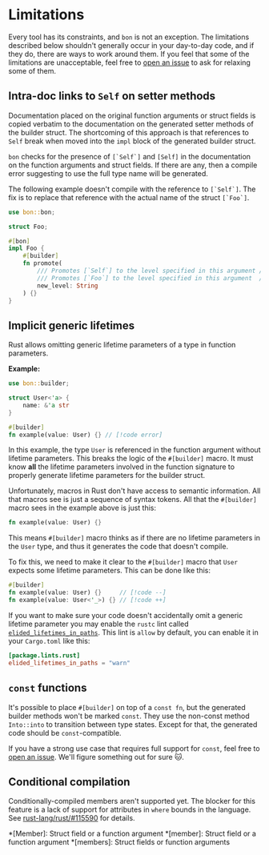 # Limitations

Every tool has its constraints, and `bon` is not an exception. The limitations described below shouldn't generally occur in your day-to-day code, and if they do, there are ways to work around them. If you feel that some of the limitations are unacceptable, feel free to [open an issue] to ask for relaxing some of them.

## Intra-doc links to `Self` on setter methods

Documentation placed on the original function arguments or struct fields is copied verbatim to the documentation on the generated setter methods of the builder struct. The shortcoming of this approach is that references to `Self` break when moved into the `impl` block of the generated builder struct.

`bon` checks for the presence of ``[`Self`]`` and `[Self]` in the documentation on the function arguments and struct fields. If there are any, then a compile error suggesting to use the full type name will be generated.

The following example doesn't compile with the reference to ``[`Self`]``. The fix is to replace that reference with the actual name of the struct ``[`Foo`]``.

```rust compile_fail
use bon::bon;

struct Foo;

#[bon]
impl Foo {
    #[builder]
    fn promote(
        /// Promotes [`Self`] to the level specified in this argument // [!code --]
        /// Promotes [`Foo`] to the level specified in this argument  // [!code ++]
        new_level: String
    ) {}
}
```

## Implicit generic lifetimes

Rust allows omitting generic lifetime parameters of a type in function parameters.

**Example:**

```rust compile_fail
use bon::builder;

struct User<'a> {
    name: &'a str
}

#[builder]
fn example(value: User) {} // [!code error]
```

In this example, the type `User` is referenced in the function argument without lifetime parameters. This breaks the logic of the `#[builder]` macro. It must know **all** the lifetime parameters involved in the function signature to properly generate lifetime parameters for the builder struct.

Unfortunately, macros in Rust don't have access to semantic information. All that macros see is just a sequence of syntax tokens. All that the `#[builder]` macro sees in the example above is just this:

```rust ignore
fn example(value: User) {}
```

This means `#[builder]` macro thinks as if there are no lifetime parameters in the `User` type, and thus it generates the code that doesn't compile.

To fix this, we need to make it clear to the `#[builder]` macro that `User` expects some lifetime parameters. This can be done like this:

```rust compile_fail
#[builder]
fn example(value: User) {}     // [!code --]
fn example(value: User<'_>) {} // [!code ++]
```

If you want to make sure your code doesn't accidentally omit a generic lifetime parameter you may enable the `rustc` lint called [`elided_lifetimes_in_paths`](https://doc.rust-lang.org/rustc/lints/listing/allowed-by-default.html). This lint is `allow` by default, you can enable it in your `Cargo.toml` like this:

```toml
[package.lints.rust]
elided_lifetimes_in_paths = "warn"
```

## `const` functions

It's possible to place `#[builder]` on top of a `const fn`, but the generated builder methods won't be marked `const`. They use the non-const method `Into::into` to transition between type states. Except for that, the generated code should be `const`-compatible.

If you have a strong use case that requires full support for `const`, feel free to [open an issue]. We'll figure something out for sure 🐱.

## Conditional compilation

Conditionally-compiled members aren't supported yet. The blocker for this feature is a lack of support for attributes in `where` bounds in the language. See [rust-lang/rust/#115590](https://github.com/rust-lang/rust/issues/115590) for details.

[open an issue]: https://github.com/elastio/bon/issues

*[Member]: Struct field or a function argument
*[member]: Struct field or a function argument
*[members]: Struct fields or function arguments
